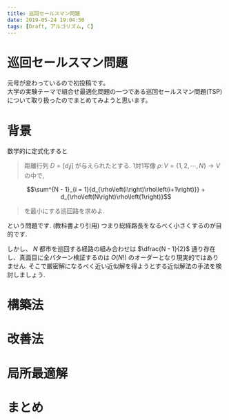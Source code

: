 ```yaml
---
title: 巡回セールスマン問題
date: 2019-05-24 19:04:50
tags: [Draft, アルゴリズム, C]
---
```


# 巡回セールスマン問題
元号が変わっているので初投稿です。  
大学の実験テーマで組合せ最適化問題の一つである巡回セールスマン問題(TSP)について取り扱ったのでまとめてみようと思います。

# 背景
数学的に定式化すると
> 距離行列 $D = \left[d_ij\right]$ が与えられたとする. 1対1写像 $\rho \colon V = \{ 1, 2, \cdots, N \} \rightarrow V$ の中で,

$$\sum^{N - 1}_{i = 1}{d_{\rho\left(i\right)\rho\left(i+1\right)}} + 
d_{\rho\left(N\right)\rho\left(1\right)}$$

> を最小にする巡回路を求めよ.

という問題です. (教科書より引用)
つまり総経路長をなるべく小さくするのが目的です.

しかし、 $N$ 都市を巡回する経路の組み合わせは $\dfrac{N - 1}{2}$ 通り存在し、真面目に全パターン検証するのは $O\left(N!\right)$ のオーダーとなり現実的ではありません. そこで厳密解になるべく近い近似解を得ようとする近似解法の手法を検討しましょう.

# 構築法


# 改善法

# 局所最適解

# まとめ